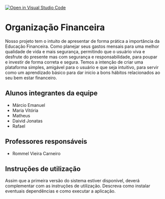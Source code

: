 [![Open in Visual Studio Code](https://classroom.github.com/assets/open-in-vscode-c66648af7eb3fe8bc4f294546bfd86ef473780cde1dea487d3c4ff354943c9ae.svg)](https://classroom.github.com/online_ide?assignment_repo_id=8556959&assignment_repo_type=AssignmentRepo)
# Organização Financeira
Nosso projeto tem o intuito de apresentar de forma prática a importância da Educação Financeira. Como planejar seus gastos mensais para uma melhor qualidade de vida e mais segurança, permitindo que o usuário viva e desfrute do presente mas com segurança e responsabilidade, para poupar e investir de forma correta e segura. Temos a intenção de criar uma plataforma simples, amigável para o usuário e que seja intuitivo, para servir como um aprendizado básico para dar inicio a bons hábitos relacionados ao seu bem estar financeiro.

## Alunos integrantes da equipe

* Márcio Emanuel
* Maria Vitória
* Matheus
* Daivid Jonatas
* Rafael

## Professores responsáveis

* Rommel Vieira Carneiro


## Instruções de utilização

Assim que a primeira versão do sistema estiver disponível, deverá complementar com as instruções de utilização. Descreva como instalar eventuais dependências e como executar a aplicação.
